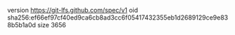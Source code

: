 version https://git-lfs.github.com/spec/v1
oid sha256:ef66ef97cf40ed9ca6cb8ad3cc6f05417432355eb1d2689129ce9e838b5b1a0d
size 3656
